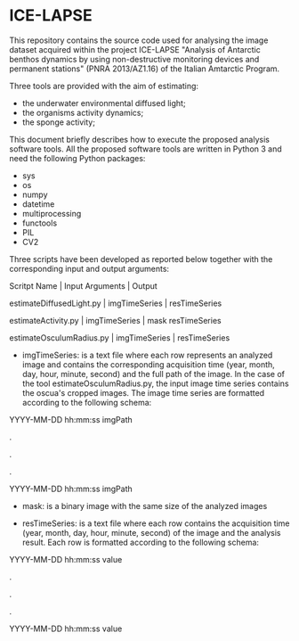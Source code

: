 # ICE-LAPSE

This repository contains the source code used for analysing the image dataset acquired within the project ICE-LAPSE "Analysis of Antarctic benthos dynamics by using non-destructive monitoring devices and permanent stations"  (PNRA 2013/AZ1.16) of the Italian Amtarctic Program.

Three tools are provided with the aim of estimating:
- the underwater environmental diffused light;
- the organisms activity dynamics;
- the sponge activity;

This document briefly describes how to execute the proposed analysis software tools. 
All the proposed software tools are written in Python 3 and need the following Python packages:

- sys
- os 
- numpy 
- datetime
- multiprocessing
- functools
- PIL
- CV2

Three scripts have been developed as reported below together with the corresponding input and output arguments:

Scritpt Name              |  Input Arguments  |  Output

estimateDiffusedLight.py  |  imgTimeSeries    |  resTimeSeries

estimateActivity.py       |  imgTimeSeries    |  mask resTimeSeries

estimateOsculumRadius.py  |  imgTimeSeries    |  resTimeSeries


- imgTimeSeries: is a text file where each row represents an analyzed image and contains the corresponding acquisition time (year, month, day, hour, minute, second) and the full path of the image. In the case of the tool estimateOsculumRadius.py, the input image time series contains the oscua's cropped images. The image time series are formatted according to the following schema:

YYYY-MM-DD hh:mm:ss imgPath

.

.

.

YYYY-MM-DD hh:mm:ss imgPath


- mask: is a binary image with the same size of the analyzed images

- resTimeSeries: is a text file where each row contains the acquisition time (year, month, day, hour, minute, second) of the image and the analysis result. Each row is formatted according to the following schema:

YYYY-MM-DD hh:mm:ss value

.

.

.

YYYY-MM-DD hh:mm:ss value
